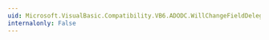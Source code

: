 ```yaml
---
uid: Microsoft.VisualBasic.Compatibility.VB6.ADODC.WillChangeFieldDelegate
internalonly: False
---
```

